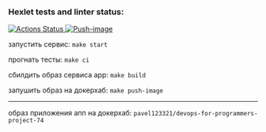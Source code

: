 ### Hexlet tests and linter status:
[![Actions Status](https://github.com/KonovalovPS/devops-for-programmers-project-74/actions/workflows/hexlet-check.yml/badge.svg)
![Push-image](https://github.com/KonovalovPS/devops-for-programmers-project-74/actions/workflows/push.yml/badge.svg)
](https://github.com/KonovalovPS/devops-for-programmers-project-74/actions)

запустить сервис: `make start`

прогнать тесты: `make ci`

сбилдить образ сервиса app: `make build`

запушить образ на докерхаб: `make push-image`

---

образ приложения апп на докерхаб: `pavel123321/devops-for-programmers-project-74`